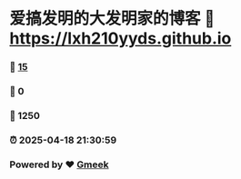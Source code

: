 # 爱搞发明的大发明家的博客 :link: https://lxh210yyds.github.io 
### :page_facing_up: [15](https://lxh210yyds.github.io/tag.html) 
### :speech_balloon: 0 
### :hibiscus: 1250 
### :alarm_clock: 2025-04-18 21:30:59 
### Powered by :heart: [Gmeek](https://github.com/Meekdai/Gmeek)

